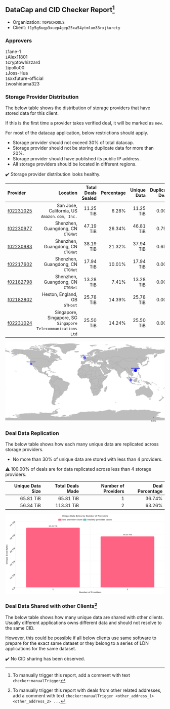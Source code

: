 ## DataCap and CID Checker Report[^1]
 - Organization: `TOPSCHOOLS `
 - Client: `f1y5g6uqp3xuep4gep25xa54ytmlum33rxjkurety`
### Approvers
`1`1ane-1<br/>`1`Alex11801<br/>`1`cryptowhizzard<br/>`1`ipollo00<br/>`1`Joss-Hua<br/>`1`sxxfuture-official<br/>`1`woshidama323

### Storage Provider Distribution
The below table shows the distribution of storage providers that have stored data for this client.

If this is the first time a provider takes verified deal, it will be marked as `new`.

For most of the datacap application, below restrictions should apply.
 - Storage provider should not exceed 30% of total datacap.
 - Storage provider should not be storing duplicate data for more than 20%.
 - Storage provider should have published its public IP address.
 - All storage providers should be located in different regions.

✔️ Storage provider distribution looks healthy.

| Provider                                              |                                                        Location | Total Deals Sealed | Percentage | Unique Data | Duplicate Deals |
| :---------------------------------------------------- | --------------------------------------------------------------: | -----------------: | ---------: | ----------: | --------------: |
| [f02231025](https://filfox.info/en/address/f02231025) |                 San Jose, California, US<br/>`Amazon.com, Inc.` |          11.25 TiB |      6.28% |   11.25 TiB |           0.00% |
| [f02230977](https://filfox.info/en/address/f02230977) |                            Shenzhen, Guangdong, CN<br/>`CTGNet` |          47.19 TiB |     26.34% |   46.81 TiB |           0.79% |
| [f02230983](https://filfox.info/en/address/f02230983) |                            Shenzhen, Guangdong, CN<br/>`CTGNet` |          38.19 TiB |     21.32% |   37.94 TiB |           0.65% |
| [f02217602](https://filfox.info/en/address/f02217602) |                            Shenzhen, Guangdong, CN<br/>`CTGNet` |          17.94 TiB |     10.01% |   17.94 TiB |           0.00% |
| [f02182798](https://filfox.info/en/address/f02182798) |                            Shenzhen, Guangdong, CN<br/>`CTGNet` |          13.28 TiB |      7.41% |   13.28 TiB |           0.00% |
| [f02182802](https://filfox.info/en/address/f02182802) |                                Heston, England, GB<br/>`GTHost` |          25.78 TiB |     14.39% |   25.78 TiB |           0.00% |
| [f02231024](https://filfox.info/en/address/f02231024) | Singapore, Singapore, SG<br/>`Singapore Telecommunications Ltd` |          25.50 TiB |     14.24% |   25.50 TiB |           0.00% |

<img src="https://raw.githubusercontent.com/data-preservation-programs/filplus-checker-assets/main/filecoin-project/filecoin-plus-large-datasets/issues/1318/1690811654936.png"/>

### Deal Data Replication
The below table shows how each many unique data are replicated across storage providers.

- No more than 30% of unique data are stored with less than 4 providers.

⚠️ 100.00% of deals are for data replicated across less than 4 storage providers.

| Unique Data Size | Total Deals Made | Number of Providers | Deal Percentage |
| ---------------: | ---------------: | ------------------: | --------------: |
|        65.81 TiB |        65.81 TiB |                   1 |          36.74% |
|        56.34 TiB |       113.31 TiB |                   2 |          63.26% |

<img src="https://raw.githubusercontent.com/data-preservation-programs/filplus-checker-assets/main/filecoin-project/filecoin-plus-large-datasets/issues/1318/1690811656015.png"/>

### Deal Data Shared with other Clients[^3]
The below table shows how many unique data are shared with other clients.
Usually different applications owns different data and should not resolve to the same CID.

However, this could be possible if all below clients use same software to prepare for the exact same dataset or they belong to a series of LDN applications for the same dataset.

✔️ No CID sharing has been observed.

[^1]: To manually trigger this report, add a comment with text `checker:manualTrigger`

[^2]: Deals from those addresses are combined into this report as they are specified with `checker:manualTrigger`

[^3]: To manually trigger this report with deals from other related addresses, add a comment with text `checker:manualTrigger <other_address_1> <other_address_2> ...`
